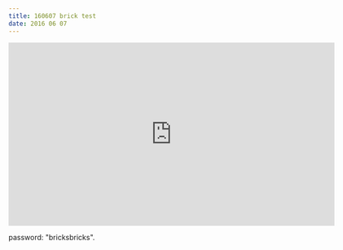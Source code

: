 ```yaml
---
title: 160607 brick test
date: 2016 06 07
---
```

<iframe src="https://player.vimeo.com/video/169636662" width="640" height="360" frameborder="0" webkitallowfullscreen mozallowfullscreen allowfullscreen></iframe>

password: "bricksbricks".
